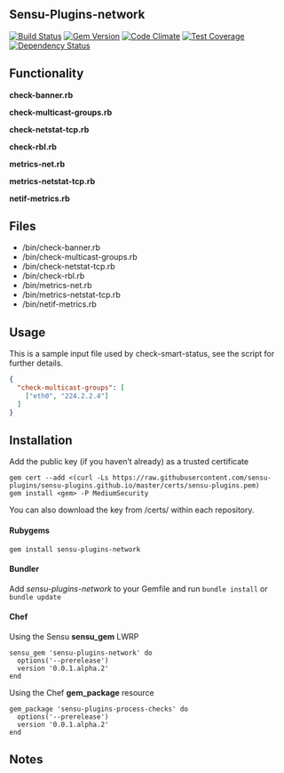 ## Sensu-Plugins-network

[![Build Status](https://travis-ci.org/sensu-plugins/sensu-plugins-network.svg?branch=master)](https://travis-ci.org/sensu-plugins/sensu-plugins-network)
[![Gem Version](https://badge.fury.io/rb/sensu-plugins-network.svg)](http://badge.fury.io/rb/sensu-plugins-network)
[![Code Climate](https://codeclimate.com/github/sensu-plugins/sensu-plugins-network/badges/gpa.svg)](https://codeclimate.com/github/sensu-plugins/sensu-plugins-network)
[![Test Coverage](https://codeclimate.com/github/sensu-plugins/sensu-plugins-network/badges/coverage.svg)](https://codeclimate.com/github/sensu-plugins/sensu-plugins-network)
[![Dependency Status](https://gemnasium.com/sensu-plugins/sensu-plugins-network.svg)](https://gemnasium.com/sensu-plugins/sensu-plugins-network)

## Functionality

**check-banner.rb**

**check-multicast-groups.rb**

**check-netstat-tcp.rb**

**check-rbl.rb**

**metrics-net.rb**

**metrics-netstat-tcp.rb**

**netif-metrics.rb**

## Files

* /bin/check-banner.rb
* /bin/check-multicast-groups.rb
* /bin/check-netstat-tcp.rb
* /bin/check-rbl.rb
* /bin/metrics-net.rb
* /bin/metrics-netstat-tcp.rb
* /bin/netif-metrics.rb

## Usage

This is a sample input file used by check-smart-status, see the script for further details.
```json
{
  "check-multicast-groups": [
    ["eth0", "224.2.2.4"]
  ]
}
```

## Installation

Add the public key (if you haven’t already) as a trusted certificate

```
gem cert --add <(curl -Ls https://raw.githubusercontent.com/sensu-plugins/sensu-plugins.github.io/master/certs/sensu-plugins.pem)
gem install <gem> -P MediumSecurity
```

You can also download the key from /certs/ within each repository.

#### Rubygems

`gem install sensu-plugins-network`

#### Bundler

Add *sensu-plugins-network* to your Gemfile and run `bundle install` or `bundle update`

#### Chef

Using the Sensu **sensu_gem** LWRP
```
sensu_gem 'sensu-plugins-network' do
  options('--prerelease')
  version '0.0.1.alpha.2'
end
```

Using the Chef **gem_package** resource
```
gem_package 'sensu-plugins-process-checks' do
  options('--prerelease')
  version '0.0.1.alpha.2'
end
```

## Notes
